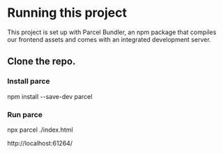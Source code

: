 # Running this project
This project is set up with Parcel Bundler, an npm package that compiles our frontend assets and comes with an integrated development server.

## Clone the repo.
### Install parce
npm install --save-dev parcel 
### Run parce
npx parcel ./index.html 

 http://localhost:61264/